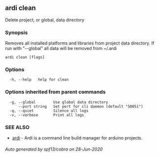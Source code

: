 ## ardi clean

Delete project, or global, data directory

### Synopsis


Removes all installed platforms and libraries from project data directory. If run with "--global" all data will be removed from ~/.ardi

```
ardi clean [flags]
```

### Options

```
  -h, --help   help for clean
```

### Options inherited from parent commands

```
  -g, --global        Use global data directory
      --port string   Set port for cli daemon (default "50051")
  -q, --quiet         Silence all logs
  -v, --verbose       Print all logs
```

### SEE ALSO

* [ardi](ardi.md)	 - Ardi is a command line build manager for arduino projects.

###### Auto generated by spf13/cobra on 28-Jun-2020
